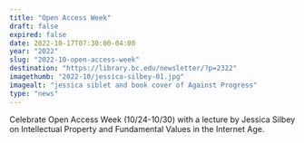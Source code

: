 ```yaml
---
title: "Open Access Week"
draft: false
expired: false
date: 2022-10-17T07:30:00-04:00
year: "2022"
slug: "2022-10-open-access-week"
destination: "https://library.bc.edu/newsletter/?p=2322"
imagethumb: "2022-10/jessica-silbey-01.jpg"
imagealt: "jessica siblet and book cover of Against Progress"
type: "news"
---
```


Celebrate Open Access Week (10/24-10/30) with a lecture by Jessica Silbey on Intellectual Property and Fundamental Values in the Internet Age.